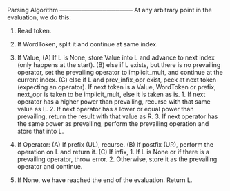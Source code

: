 Parsing Algorithm
─────────────────
At any arbitrary point in the evaluation, we do this:

1) Read token.

2) If WordToken, split it and continue at same index.

3) If Value,
    (A) If L is None, store Value into L and advance to next index (only happens at the start).
    (B) else if L exists, but there is no prevailing operator, set the prevailing operator to implicit_mult, and continue at the current index.
    (C) else if L and prev_infix_opr exist, peek at next token (expecting an operator).
        If next token is a Value, WordToken or prefix, next_opr is taken to be implicit_mult, else it is taken as is.
        1. If next operator has a higher power than prevailing, recurse with that same value as L.
        2. If next operator has a lower or equal power than prevailing, return the result with that value as R.
        3. If next operator has the same power as prevailing, perform the prevailing operation and store that into L.

4) If Operator:
    (A) If prefix (UL), recurse.
    (B) If postfix (UR), perform the operation on L and return it.
    (C) If infix,
        1. If L is None or if there is a prevailing operator, throw error.
        2. Otherwise, store it as the prevailing operator and continue.

5) If None, we have reached the end of the evaluation. Return L.